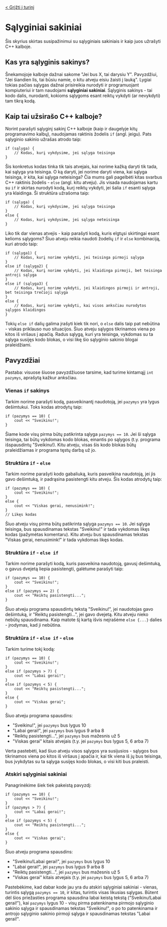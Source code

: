 [< Grįžti į turinį](../README.md)
# Sąlyginiai sakiniai
Šis skyrius skirtas susipažinimui su sąlyginiais sakiniais ir kaip juos užrašyti C++ kalboje.

## Kas yra sąlyginis sakinys?
Šnekamojoje kalboje dažnai sakome "Jei bus X, tai darysiu Y". Pavyzdžiui, "Jei šiandien lis, tai būsiu namie, o kitu atveju eisiu žaisti į lauką". Lygiai tokias pačias sąlygas dažnai prisireikia nurodyti ir programuojant kompiuteriui ir tam naudojami **sąlyginiai sakiniai**. Sąlyginis sakinys - tai kodo dalis, nurodanti, kokioms sąlygoms esant reiktų vykdyti (ar nevykdyti) tam tikrą kodą.

## Kaip tai užsirašo C++ kalboje?
Norint parašyti sąlyginį sakinį C++ kalboje (kaip ir daugelyje kitų programavimo kalbų), naudojamas raktinis žodelis `if` (angl. jeigu). Pats sąlyginio sakinio užrašas atrodo taip:
```
if (sąlyga) {
    // Kodas, kurį vykdysime, jei sąlyga teisinga
}
```

Šis konkretus kodas tinka tik tais atvejais, kai norime kažką daryti tik tada, kai sąlyga yra teisinga. O ką daryti, jei norime daryti viena, kai sąlyga teisinga, ir kita, kai sąlyga neteisinga?  Čia mums gali pagelbėti kitas svarbus C++ raktinis žodelis - `else` (angl. kitu atveju). Jis visada naudojamas kartu su `if` ir skirtas nurodyti kodą, kurį reiktų vykdyti, jei šalia `if` esanti sąlyga yra klaidinga. Ši struktūra užrašoma taip:
```
if (sąlyga) {
    // Kodas, kurį vykdysime, jei sąlyga teisinga
}
else {
    // Kodas, kurį vykdysime, jei sąlyga neteisinga
}
```

Liko tik dar vienas atvejis - kaip parašyti kodą, kuris elgtųsi skirtingai esant kelioms sąlygoms? Šiuo atveju reikia naudoti žodelių `if` ir `else` kombinaciją, kuri atrodo taip:
```
if (sąlyga1) {
    // Kodas, kurį norime vykdyti, jei teisinga pirmoji sąlyga
}
else if (sąlyga2) {
    // Kodas, kurį norime vykdyti, jei klaidinga pirmoji, bet teisinga antroji sąlyga
}
else if (sąlyga3) {
    // Kodas, kurį norime vykdyti, jei klaidingos pirmoji ir antroji, bet teisinga trečioji sąlyga
}
else {
    // Kodas, kurį norime vykdyti, kai visos anksčiau nurodytos sąlygos klaidingos
}
```
Tokių `else if` dalių galima įrašyti kiek tik nori, o `else` dalis taip pat nebūtina - viskas priklauso nuo situacijos. Šiuo atveju sąlygos tikrinamos viena po kitos iš viršaus į apačią. Radus sąlygą, kuri yra teisinga, vykdomas su ta sąlyga susijęs kodo blokas, o visi likę šio sąlyginio sakinio blogai praleidžiami.

## Pavyzdžiai
Pastaba: visuose šiuose pavyzdžiuose tarsime, kad turime kintamąjį `int pazymys`, aprašytą kažkur anksčiau.

### Vienas `if` sakinys
Tarkim norime parašyti kodą, pasveikinantį naudotoją, jei `pazymys` yra lygus dešimtukui. Toks kodas atrodytų taip:
```
if (pazymys == 10) {
    cout << "Sveikinu!";
}
```
Šiame kode visų pirma būtų patikrinta sąlyga `pazymys == 10`. Jei ši sąlyga teisinga, tai būtų vykdomas kodo blokas, einantis po sąlygos (t.y. programa išspausdintų "Sveikinu!). Kitu atveju, visas šis kodo blokas būtų praleidžiamas ir programa tęstų darbą už jo.

### Struktūra `if` - `else`
Tarkim norime parašyti kodo gabaliuką, kuris pasveikina naudotoją, jei jis gavo dešimtuką, ir padrąsina pasistengti kitu atveju. Šis kodas atrodytų taip:
```
if (pazymys == 10) {
    cout << "Sveikinu!";
}
else {
    cout << "Viskas gerai, nenusimink!";
}
// Likęs kodas
```
Šiuo atveju visų pirma būtų patikrinta sąlyga `pazymys == 10`. Jei sąlyga teisinga, bus spausdinamas tekstas "Sveikinu!" ir tada vykdomas likęs kodas (pažymėtas komentaru). Kitu atveju bus spausdinamas tekstas "Viskas gerai, nenusimink!" ir tada vykdomas likęs kodas.

### Struktūra `if` - `else if`
Tarkim norime parašyti kodą, kuris pasveikina naudotoją, gavusį dešimtuką, o gavus dvejetą liepia pasistengti, galėtume parašyti taip:
```
if (pazymys == 10) {
    cout << "Sveikinu!";
}
else if (pazymys == 2) {
    cout << "Reiktų pasistengti...";
}
```
Šiuo atveju programa spausdintų tekstą "Sveikinu!", jei naudotojas gavo dešimtuką, ir "Reiktų pasistengti...", jei gavo dvejetą. Kitu atveju nieko nebūtų spausdinama. Kaip matote šį kartą išvis neįrašėme `else {...}` dalies - įrodymas, kad ji nebūtina.

### Struktūra `if` - `else if` - `else`
Tarkim turime tokį kodą:
```
if (pazymys == 10) {
    cout << "Sveikinu!";
}
else if (pazymys > 7) {
    cout << "Labai gerai!";
}
else if (pazymys < 5) {
    cout << "Reiktų pasistengti...";
}
else {
    cout << "Viskas gerai";
}
```
Šiuo atveju programa spausdins:
* "Sveikinu!", jei `pazymys` bus lygus 10
* "Labai gerai!", jei `pazymys` bus lygus 9 arba 8
* "Reiktų pasistengti...", jei `pazymys` bus mažesnis už 5
* "Viskas gerai" kitais atvejais (t.y. jei `pazymys` bus lygus 5, 6 arba 7)

Verta pastebėti, kad šiuo atveju visos sąlygos yra susijusios - sąlygos bus tikrinamos viena po kitos iš viršaus į apačia ir, kai tik viena iš jų bus teisinga, bus įvykdytas su ta sąlyga susijęs kodo blokas, o visi kiti bus praleisti. 

### Atskiri sąlyginiai sakiniai
Panagrinėkime šiek tiek pakeistą pavyzdį:
```
if (pazymys == 10) {
    cout << "Sveikinu!";
}
if (pazymys > 7) {
    cout << "Labai gerai!";
}
else if (pazymys < 5) {
    cout << "Reiktų pasistengti...";
}
else {
    cout << "Viskas gerai";
}
```
Šiuo atveju programa spausdins:
* "Sveikinu!Labai gerai!", jei `pazymys` bus lygus 10
* "Labai gerai!", jei `pazymys` bus lygus 9 arba 8
* "Reiktų pasistengti...", jei `pazymys` bus mažesnis už 5
* "Viskas gerai" kitais atvejais (t.y. jei `pazymys` bus lygus 5, 6 arba 7)

Pastebėkime, kad dabar kode jau yra du atskiri sąlyginiai sakiniai - vienas, turintis sąlygą `pazymys == 10`, ir kitas, turintis visas likusias sąlygas. Būtent dėl šios priežasties programa spausdina labai keistą tekstą ("Sveikinu!Labai gerai!"), kai `pazymys` lygus 10 - visų pirma patenkinama pirmojo sąlyginio sakinio sąlyga ir spausdinamas tekstas "Sveikinu!", o po to patenkinama ir antrojo sąlyginio sakinio pirmoji sąlyga ir spausdinamas tekstas "Labai gerai!".
